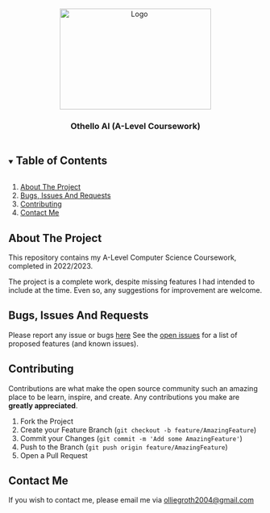 <br />
<p align="center">
  <img src="https://upload.wikimedia.org/wikipedia/commons/thumb/2/20/Othello-Standard-Board.jpg/375px-Othello-Standard-Board.jpg" alt="Logo" width="300" height="200">
  <a href="https://github.com/olliegroth/Othello-AI">
  </a>

  <h3 align="center">Othello AI (A-Level Coursework)</h3>

<details open="open">
  <summary><h2 style="display: inline-block">Table of Contents</h2></summary>
  <ol>
    <li>
      <a href="#about-the-project">About The Project</a>
    </li>
    <li><a href="#bugs-issues-and-requests">Bugs, Issues And Requests</a></li>
    <li><a href="#contributing">Contributing</a></li>
    <li><a href="#contact-me">Contact Me</a></li>
  </ol>
</details>



## About The Project

This repository contains my A-Level Computer Science Coursework, completed in 2022/2023. 

The project is a complete work, despite missing features I had intended to include at the time. Even so, any suggestions for improvement are welcome.

## Bugs, Issues And Requests
Please report any issue or bugs [here](https://github.com/olliegroth/Othello-AI/issues/new)
See the [open issues](https://github.com/olliegroth/Othello-AI/issues) for a list of proposed features (and known issues).

## Contributing
Contributions are what make the open source community such an amazing place to be learn, inspire, and create. Any contributions you make are **greatly appreciated**.

1. Fork the Project
2. Create your Feature Branch (`git checkout -b feature/AmazingFeature`)
3. Commit your Changes (`git commit -m 'Add some AmazingFeature'`)
4. Push to the Branch (`git push origin feature/AmazingFeature`)
5. Open a Pull Request

## Contact Me 

If you wish to contact me, please email me via olliegroth2004@gmail.com
